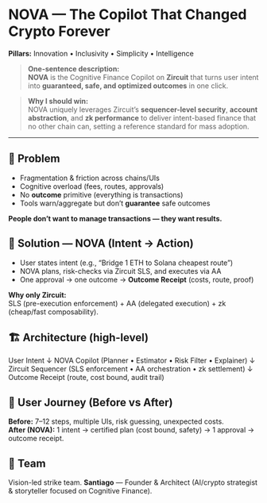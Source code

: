 # NOVA — The Copilot That Changed Crypto Forever
**Pillars:** Innovation • Inclusivity • Simplicity • Intelligence

> **One-sentence description:**  
> **NOVA** is the Cognitive Finance Copilot on **Zircuit** that turns user intent into **guaranteed, safe, and optimized outcomes** in one click.

> **Why I should win:**  
> NOVA uniquely leverages Zircuit’s **sequencer-level security**, **account abstraction**, and **zk performance** to deliver intent-based finance that no other chain can, setting a reference standard for mass adoption.

---

## 🔎 Problem
- Fragmentation & friction across chains/UIs
- Cognitive overload (fees, routes, approvals)
- No **outcome** primitive (everything is transactions)
- Tools warn/aggregate but don’t **guarantee** safe outcomes

**People don’t want to manage transactions — they want results.**

## 🌟 Solution — NOVA (Intent → Action)
- User states intent (e.g., “Bridge 1 ETH to Solana cheapest route”)
- NOVA plans, risk-checks via Zircuit SLS, and executes via AA
- One approval → one outcome → **Outcome Receipt** (costs, route, proof)

**Why only Zircuit:**  
SLS (pre-execution enforcement) + AA (delegated execution) + zk (cheap/fast composability).

## 🏗️ Architecture (high-level)
User Intent
↓
NOVA Copilot (Planner • Estimator • Risk Filter • Explainer)
↓
Zircuit Sequencer (SLS enforcement • AA orchestration • zk settlement)
↓
Outcome Receipt (route, cost bound, audit trail)

## 🧭 User Journey (Before vs After)
**Before:** 7–12 steps, multiple UIs, risk guessing, unexpected costs.  
**After (NOVA):** 1 intent → certified plan (cost bound, safety) → 1 approval → outcome receipt.

## 👥 Team
Vision-led strike team. **Santiago** — Founder & Architect (AI/crypto strategist & storyteller focused on Cognitive Finance).
